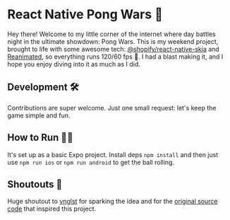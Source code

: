 # React Native Pong Wars 📱

Hey there! Welcome to my little corner of the internet where day battles night in the ultimate showdown: Pong Wars. This is my weekend project, brought to life with some awesome tech: [@shopify/react-native-skia](https://github.com/shopify/react-native-skia) and [Reanimated](https://docs.swmansion.com/react-native-reanimated/), so everything runs 120/60 fps 🚀. I had a blast making it, and I hope you enjoy diving into it as much as I did.

## Development 🛠

Contributions are super welcome. Just one small request: let's keep the game simple and fun.

## How to Run 🏃‍♂️

It's set up as a basic Expo project. Install deps `npm install` and then just use `npm run ios` or `npm run android` to get the ball rolling.

## Shoutouts 📣

Huge shoutout to [vnglst](https://github.com/vnglst) for sparking the idea and for the [original source code](https://github.com/vnglst/pong-wars) that inspired this project.
